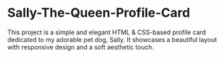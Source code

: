 # Sally-The-Queen-Profile-Card
This project is a simple and elegant HTML &amp; CSS-based profile card dedicated to my adorable pet dog, Sally. It showcases a beautiful layout with responsive design and a soft aesthetic touch.
